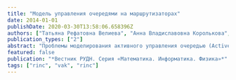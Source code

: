 ```yaml
---
title: "Модель управления очередями на маршрутизаторах"
date: 2014-01-01
publishDate: 2020-03-30T13:58:06.658396Z
authors: ["Татьяна Рефатовна Велиева", "Анна Владиславовна Королькова", "Дмитрий Сергеевич Кулябов", "Б. А. Сантуш"]
publication_types: ["2"]
abstract: "Проблемы моделирования активного управления очередью (Active Queue Management, AQM) давно находились в сфере интересов авторов. Одно из направлений работ было связано с динамической моделью управляющего модуля типа Random Early Detection (RED) на основе стохастических дифференциальных уравнений с пуассоновским процессом. Данные уравнения применяются в теории очередей достаточно недавно и не очень хорошо изучены. В качестве недостатков изученного ранее подхода авторы выделяли его частный характер. Было описано взаимодействие модуля RED и протокола TCP Reno, но его расширение на другие варианты протокола TCP и управляющего модуля не представлялось возможным. В нашем авторском коллективе были проведены исследования по общим подходам к моделированию подобных явлений. В результате была разработана методика стохасти- зации одношаговых процессов, позволяющая получать новые модели универсальным образом. В данной работе авторы использовали эту методику к исследованной ранее модели модуля RED и протокола TCP Reno в целях демонстрации её применимости к данному кругу задач. В результате была построена расширенная модель управляющего модуля типа RED для трафика типа TCP Reno, содержащая исследуемую ранее модель как частный случай."
featured: false
publication: "*Вестник РУДН. Серия «Математика. Информатика. Физика»*"
tags: ["rinc", "vak", "rinc"]
---
```


